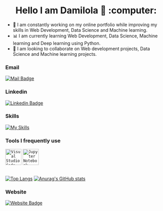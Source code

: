 <h1 align = "center">  Hello I am Damilola 👋 :computer: </h1>

* 🔭 I am constantly working on my online portfolio while improving my skills in Web Development, Data Science and Machine learning.
* 📊 I am currently learning Web Development, Data Science, Machine learning and Deep learning using Python.
* 👯 I am looking to collaborate on Web development projects, Data Science and Machine learning projects.

<h3>Email</h3>

[![Mail Badge](https://img.shields.io/badge/Damiieibikun-D14836?style=for-the-badge&logo=gmail&logoColor=white
)](mailto:damiieibikun@gmail.com)

<h3>Linkedin</h3>

[![Linkedin Badge](https://img.shields.io/badge/Damilola-Ibikunle-0077B5?style=for-the-badge&logo=linkedin&logoColor=white)](https://www.linkedin.com/in/damilola-ibikunle-336971106)

<h3>Skills</h3>

[![My Skills](https://skillicons.dev/icons?i=py,html,css,js,bootstrap,jquery&theme=dark)](https://skillicons.dev)

<h3>Tools I frequently use</h3>
<div >
	<code><img width="50" src="https://user-images.githubusercontent.com/25181517/192108891-d86b6220-e232-423a-bf5f-90903e6887c3.png" alt="Visual Studio Code" title="Visual Studio Code"/></code>
	<code><img width="50" src="https://user-images.githubusercontent.com/25181517/183914128-3fc88b4a-4ac1-40e6-9443-9a30182379b7.png" alt="Jupyter Notebook" title="Jupyter Notebook"/></code>
</div>

<br>

[![Top Langs](https://github-readme-stats.vercel.app/api/top-langs/?username=Damiieibikun&theme=dracula)](https://github.com/anuraghazra/github-readme-stats)   [![Anurag's GitHub stats](https://github-readme-stats.vercel.app/api?username=Damiieibikun&show_icons=true&theme=tokyonight)](https://github.com/anuraghazra/github-readme-stats)

<h3>Website</h3>

 [![Website Badge](https://img.shields.io/badge/DamilolaIbikunle-000000?style=for-the-badge&logo=About.me&logoColor=white
)](https://damiieibikun.github.io/) 

